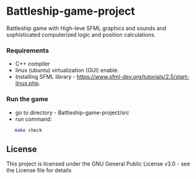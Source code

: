 # Battleship-game-project
Battleship game with High-leve SFML graphics and sounds and sophisticated computerized logic and position calculations.

### Requirements
   - C++ compiler
   - linux (ubuntu) virtualization (GUI) enable.
   -  Installing SFML library - https://www.sfml-dev.org/tutorials/2.5/start-linux.php.
  
  
### Run the game   
   * go to directory - Battleship-game-project/src
   * run command:
```bash
   make check
```

## License
This project is licensed under the GNU General Public License v3.0 - see the License file for details 
